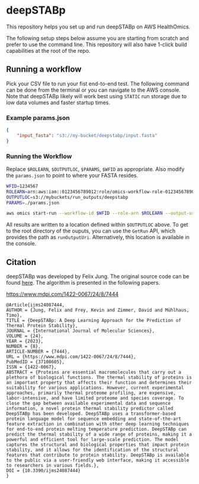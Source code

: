# deepSTABp

This repository helps you set up and run deepSTABp on AWS HealthOmics.

The following setup steps below assume you are starting from scratch and prefer to use the command line. This repository will also have 1-click build capabilities at the root of the repo.

## Running a workflow

Pick your CSV file to run your fist end-to-end test. The following command can be done from the terminal or you can navigate to the AWS console. Note that deepSTABp likely will work best using `STATIC` run storage due to low data volumes and faster startup times.

### Example params.json

```json
{
    "input_fasta": "s3://my-bucket/deepstabp/input.fasta"
}
```
### Running the Workflow

Replace `$ROLEARN`, `$OUTPUTLOC`, `$PARAMS`, `$WFID` as appropriate. Also modify the `params.json` to point to where your FASTA resides.

```bash
WFID=1234567
ROLEARN=arn:aws:iam::0123456789012:role/omics-workflow-role-0123456789012-us-east-1
OUTPUTLOC=s3://mybuckets/run_outputs/deepstabp
PARAMS=./params.json

aws omics start-run --workflow-id $WFID --role-arn $ROLEARN --output-uri $OUTPUTLOC --storage-type STATIC --storage-capacity 4800 --parameters file://$PARAMS --name deepstabp
```
All results are written to a location defined within `$OUTPUTLOC` above. To get to the root directory of the ouputs, you can use the `GetRun` API, which provides the path as `runOutputUri`. Alternatively, this location is available in the console.

## Citation

deepSTABp was developed by Felix Jung. The original source code can be found [here](https://git.nfdi4plants.org/f_jung/deepstabp). The algorithm is presented in the following papers.

https://www.mdpi.com/1422-0067/24/8/7444

```
@Article{ijms24087444,
AUTHOR = {Jung, Felix and Frey, Kevin and Zimmer, David and Mühlhaus, Timo},
TITLE = {DeepSTABp: A Deep Learning Approach for the Prediction of Thermal Protein Stability},
JOURNAL = {International Journal of Molecular Sciences},
VOLUME = {24},
YEAR = {2023},
NUMBER = {8},
ARTICLE-NUMBER = {7444},
URL = {https://www.mdpi.com/1422-0067/24/8/7444},
PubMedID = {37108605},
ISSN = {1422-0067},
ABSTRACT = {Proteins are essential macromolecules that carry out a plethora of biological functions. The thermal stability of proteins is an important property that affects their function and determines their suitability for various applications. However, current experimental approaches, primarily thermal proteome profiling, are expensive, labor-intensive, and have limited proteome and species coverage. To close the gap between available experimental data and sequence information, a novel protein thermal stability predictor called DeepSTABp has been developed. DeepSTABp uses a transformer-based protein language model for sequence embedding and state-of-the-art feature extraction in combination with other deep learning techniques for end-to-end protein melting temperature prediction. DeepSTABp can predict the thermal stability of a wide range of proteins, making it a powerful and efficient tool for large-scale prediction. The model captures the structural and biological properties that impact protein stability, and it allows for the identification of the structural features that contribute to protein stability. DeepSTABp is available to the public via a user-friendly web interface, making it accessible to researchers in various fields.},
DOI = {10.3390/ijms24087444}
}
```
